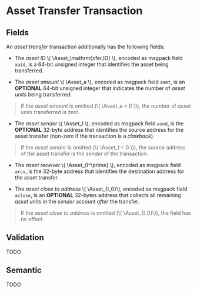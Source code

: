 $$
\newcommand \Asset {\mathrm{Asa}}
$$

# Asset Transfer Transaction

## Fields

An _asset transfer_ transaction additionally has the following fields:

- The _asset ID_ \\( \Asset_\mathrm{xfer,ID} \\), encoded as msgpack field `xaid`,
is a 64-bit unsigned integer that identifies the asset being transferred.

- The _asset amount_ \\( \Asset_a \\), encoded as msgpack field `aamt`, is an **OPTIONAL**
64-bit unsigned integer that indicates the number of _asset units_ being transferred.

> If the _asset amount_ is omitted (\\( \Asset_a = 0 \\)), the number of _asset units_
> transferred is zero.

- The _asset sender_ \\( \Asset_I \\), encoded as msgpack field `asnd`, is the **OPTIONAL**
32-byte address that identifies the source address for the asset transfer (non-zero
if the transaction is a _clawback_).

> If the _asset sender_ is omitted (\\( \Asset_I = 0 \\)), the source address of
> the asset transfer is the _sender_ of the transaction.

- The _asset receiver_ \\( \Asset_{I^\prime} \\), encoded as msgpack field `arcv`,
is the 32-byte address that identifies the destination address for the asset transfer.

- The _asset close to address_ \\( \Asset_{I_0}\\), encoded as msgpack field `aclose`,
is an **OPTIONAL** 32-bytes address that collects all remaining _asset units_ in
the _sender_ account _after_ the transfer.

> If the _asset close to address_ is omitted (\\( \Asset_{I_0}\\)), the field has
> no effect.

## Validation

TODO

## Semantic

TODO
